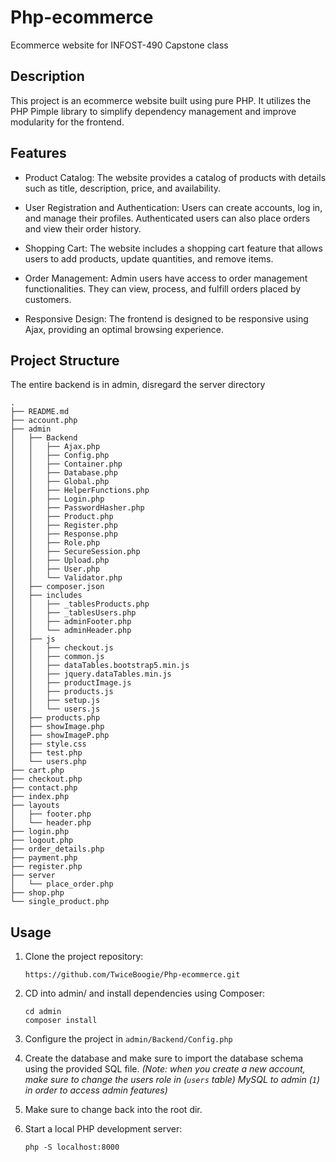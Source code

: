 # Php-ecommerce

Ecommerce website for INFOST-490 Capstone class

## Description

This project is an ecommerce website built using pure PHP. It utilizes the PHP Pimple library to simplify dependency management and improve modularity for the frontend.

## Features

- Product Catalog: The website provides a catalog of products with details such as title, description, price, and availability.

- User Registration and Authentication: Users can create accounts, log in, and manage their profiles. Authenticated users can also place orders and view their order history.

- Shopping Cart: The website includes a shopping cart feature that allows users to add products, update quantities, and remove items.

- Order Management: Admin users have access to order management functionalities. They can view, process, and fulfill orders placed by customers.

- Responsive Design: The frontend is designed to be responsive using Ajax, providing an optimal browsing experience.

## Project Structure

The entire backend is in admin, disregard the server directory

```
.
├── README.md
├── account.php
├── admin
│   ├── Backend
│   │   ├── Ajax.php
│   │   ├── Config.php
│   │   ├── Container.php
│   │   ├── Database.php
│   │   ├── Global.php
│   │   ├── HelperFunctions.php
│   │   ├── Login.php
│   │   ├── PasswordHasher.php
│   │   ├── Product.php
│   │   ├── Register.php
│   │   ├── Response.php
│   │   ├── Role.php
│   │   ├── SecureSession.php
│   │   ├── Upload.php
│   │   ├── User.php
│   │   └── Validator.php
│   ├── composer.json
│   ├── includes
│   │   ├── _tablesProducts.php
│   │   ├── _tablesUsers.php
│   │   ├── adminFooter.php
│   │   └── adminHeader.php
│   ├── js
│   │   ├── checkout.js
│   │   ├── common.js
│   │   ├── dataTables.bootstrap5.min.js
│   │   ├── jquery.dataTables.min.js
│   │   ├── productImage.js
│   │   ├── products.js
│   │   ├── setup.js
│   │   └── users.js
│   ├── products.php
│   ├── showImage.php
│   ├── showImageP.php
│   ├── style.css
│   ├── test.php
│   └── users.php
├── cart.php
├── checkout.php
├── contact.php
├── index.php
├── layouts
│   ├── footer.php
│   └── header.php
├── login.php
├── logout.php
├── order_details.php
├── payment.php
├── register.php
├── server
│   └── place_order.php
├── shop.php
└── single_product.php
```

## Usage

1. Clone the project repository:

   ```
   https://github.com/TwiceBoogie/Php-ecommerce.git
   ```

2. CD into admin/ and install dependencies using Composer:
   ```
   cd admin
   composer install
   ```
3. Configure the project in `admin/Backend/Config.php`
4. Create the database and make sure to import the database schema using the provided SQL file. _(Note: when you create a new account, make sure to change the users role in (`users` table) MySQL to admin (`1`) in order to access admin features)_
5. Make sure to change back into the root dir.
6. Start a local PHP development server:
   ```
   php -S localhost:8000
   ```
